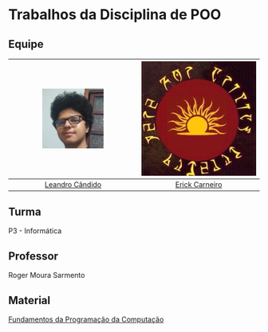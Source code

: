 # Trabalhos da Disciplina de POO
## Equipe

<img src="https://github.com/marshfellow42/marshfellow42/blob/81a29cf92ee18ff006c2b714f206df7184638081/Assets/School%20Projects/DisciplinaPOO/README/IMG_20221204_224511928~2.jpg" width="50%" > | <img src="https://github.com/marshfellow42/marshfellow42/blob/81a29cf92ee18ff006c2b714f206df7184638081/Assets/School%20Projects/DisciplinaPOO/README/102703036.jpeg" width="940px">
:-------: | :-------:
[Leandro Cândido](https://github.com/marshfellow42) | [Erick Carneiro](https://github.com/asperaven)

## Turma
P3 - Informática

## Professor
Roger Moura Sarmento

## Material
[Fundamentos da Programação da Computação](https://drive.google.com/file/d/1jRFhZVyMx9xMwMdfXKiS9EhD10sJ2hw4/view)
